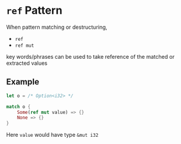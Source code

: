 # `ref` Pattern

When pattern matching or destructuring,

- `ref`
- `ref mut`

key words/phrases can be used to take reference of the matched or extracted
values

## Example

```rust
let o = /* Option<i32> */

match o {
    Some(ref mut value) => {}
    None => {}
}
```

Here `value` would have type `&mut i32`
